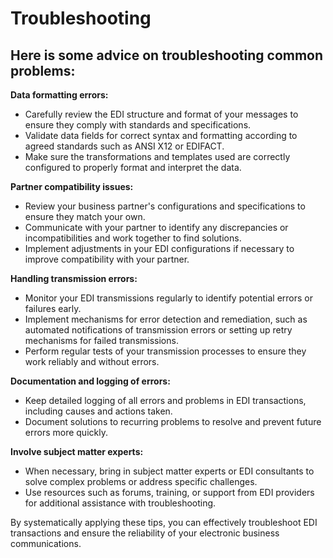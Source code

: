 # Troubleshooting

## Here is some advice on troubleshooting common problems:

**Data formatting errors:**

* Carefully review the EDI structure and format of your messages to ensure they comply with standards and specifications.
* Validate data fields for correct syntax and formatting according to agreed standards such as ANSI X12 or EDIFACT.
*   Make sure the transformations and templates used are correctly configured to properly format and interpret the data.



**Partner compatibility issues:**

* Review your business partner's configurations and specifications to ensure they match your own.
* Communicate with your partner to identify any discrepancies or incompatibilities and work together to find solutions.
* Implement adjustments in your EDI configurations if necessary to improve compatibility with your partner.



**Handling transmission errors:**

* Monitor your EDI transmissions regularly to identify potential errors or failures early.
* Implement mechanisms for error detection and remediation, such as automated notifications of transmission errors or setting up retry mechanisms for failed transmissions.
* Perform regular tests of your transmission processes to ensure they work reliably and without errors.



**Documentation and logging of errors:**

* Keep detailed logging of all errors and problems in EDI transactions, including causes and actions taken.
* Document solutions to recurring problems to resolve and prevent future errors more quickly.



**Involve subject matter experts:**

* When necessary, bring in subject matter experts or EDI consultants to solve complex problems or address specific challenges.
* Use resources such as forums, training, or support from EDI providers for additional assistance with troubleshooting.



By systematically applying these tips, you can effectively troubleshoot EDI transactions and ensure the reliability of your electronic business communications.


